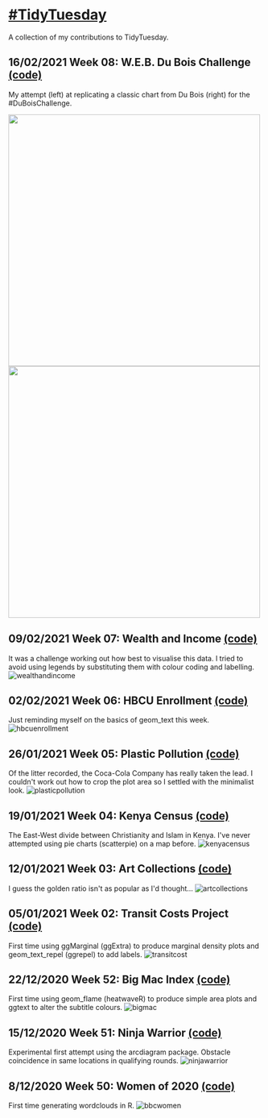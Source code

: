 # [#TidyTuesday](https://github.com/rfordatascience/tidytuesday)
A collection of my contributions to TidyTuesday.

## 16/02/2021 Week 08: W.E.B. Du Bois Challenge [(code)](https://github.com/AndyABaker/TidyTuesday/blob/main/2021_week08_webduboischallenge.R)
My attempt (left) at replicating a classic chart from Du Bois (right) for the #DuBoisChallenge.

<img src="https://github.com/AndyABaker/TidyTuesday/blob/main/2021_week08_webduboischallenge.jpeg" width="500"/><img src="https://github.com/ajstarks/dubois-data-portraits/blob/master/challenge/challenge04/original-plate-51.jpg" width="500"/>

## 09/02/2021 Week 07: Wealth and Income [(code)](https://github.com/AndyABaker/TidyTuesday/blob/main/2021_week07_wealthandincome.R)
It was a challenge working out how best to visualise this data. I tried to avoid using legends by substituting them with colour coding and labelling.
![wealthandincome](https://github.com/AndyABaker/TidyTuesday/blob/main/2021_week07_wealthandincome.jpeg)

## 02/02/2021 Week 06: HBCU Enrollment [(code)](https://github.com/AndyABaker/TidyTuesday/blob/main/2021_week06_hbcuenrollment.R)
Just reminding myself on the basics of geom_text this week.
![hbcuenrollment](https://github.com/AndyABaker/TidyTuesday/blob/main/2021_week06_hbcuenrollment.jpeg)

## 26/01/2021 Week 05: Plastic Pollution [(code)](https://github.com/AndyABaker/TidyTuesday/blob/main/2021_week05_plasticpollution.R)
Of the litter recorded, the Coca-Cola Company has really taken the lead. I couldn't work out how to crop the plot area so I settled with the minimalist look.
![plasticpollution](https://github.com/AndyABaker/TidyTuesday/blob/main/2021_week05_plasticpollution.jpeg)

## 19/01/2021 Week 04: Kenya Census [(code)](https://github.com/AndyABaker/TidyTuesday/blob/main/2021_week04_kenyacensus.R)
The East-West divide between Christianity and Islam in Kenya. I've never attempted using pie charts (scatterpie) on a map before.
![kenyacensus](https://github.com/AndyABaker/TidyTuesday/blob/main/2021_week04_kenyacensus.jpeg)

## 12/01/2021 Week 03: Art Collections [(code)](https://github.com/AndyABaker/TidyTuesday/blob/main/2021_week03_artcollections.R)
I guess the golden ratio isn't as popular as I'd thought...
![artcollections](https://github.com/AndyABaker/TidyTuesday/blob/main/2021_week03_artcollections.jpeg)

## 05/01/2021 Week 02: Transit Costs Project [(code)](https://github.com/AndyABaker/TidyTuesday/blob/main/2021_week01_transitcost.R)
First time using ggMarginal (ggExtra) to produce marginal density plots and geom_text_repel (ggrepel) to add labels.
![transitcost](https://github.com/AndyABaker/TidyTuesday/blob/main/2021_week01_transitcosts.jpeg)

## 22/12/2020 Week 52: Big Mac Index [(code)](https://github.com/AndyABaker/TidyTuesday/blob/main/2020_week52_bigmac.R)
First time using geom_flame (heatwaveR) to produce simple area plots and ggtext to alter the subtitle colours.
![bigmac](https://github.com/AndyABaker/TidyTuesday/blob/main/2020_week52_bigmac.jpeg)

## 15/12/2020 Week 51: Ninja Warrior [(code)](https://github.com/AndyABaker/TidyTuesday/blob/main/2020_week51_ninjawarrior.R)
Experimental first attempt using the arcdiagram package. Obstacle coincidence in same locations in qualifying rounds.
![ninjawarrior](https://github.com/AndyABaker/TidyTuesday/blob/main/2020_week51_ninjawarrior.png)

## 8/12/2020 Week 50: Women of 2020 [(code)](https://github.com/AndyABaker/TidyTuesday/blob/main/2020_week50_bbcwomen.R)
First time generating wordclouds in R.
![bbcwomen](https://github.com/AndyABaker/TidyTuesday/blob/main/2020_week50_bbcwomen.jpeg)
